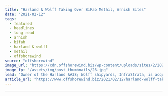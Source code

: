 ```yaml
---
title: "Harland & Wolff Taking Over BiFab Methil, Arnish Sites"
date: "2021-02-12"
tags: 
  - featured
  - headlines
  - long read
  - arnish
  - bifab
  - harland & wolff
  - methil
  - offshorewind
source: "offshorewind"
image_url: "https://cdn.offshorewind.biz/wp-content/uploads/sites/2/2021/02/12112004/Harland-Wolff-Methil-.jpg"
image_fp: "/assets/img/post_thumbnails/26.jpg"
lead: "Owner of the Harland &#38; Wolff shipyards, InfraStrata, is acquiring the assets of Scotland&#8217;s"
article_url: "https://www.offshorewind.biz/2021/02/12/harland-wolff-taking-over-bifab-methil-arnish-sites/"
---
```


---
